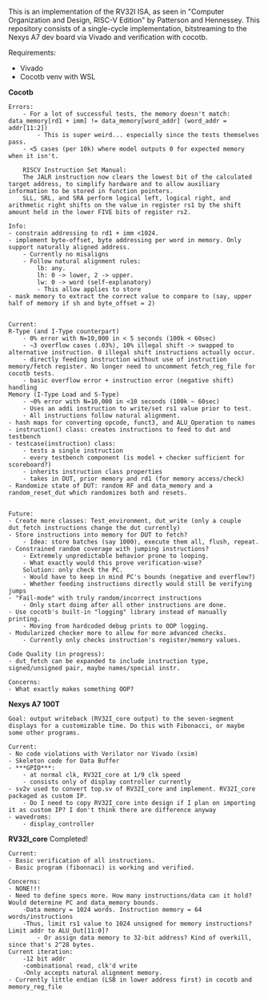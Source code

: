 This is an implementation of the RV32I ISA, as seen in "Computer Organization and Design, RISC-V Edition" by Patterson and Hennessey. 
This repository consists of a single-cycle implementation, bitstreaming to the Nexys A7 dev board via Vivado and verification with cocotb.

Requirements:
- Vivado
- Cocotb venv with WSL

**Cocotb**

    Errors:
        - For a lot of successful tests, the memory doesn't match: data_memory[rd1 + imm] != data_memory[word_addr] (word_addr = addr[11:2])
            - This is super weird... especially since the tests themselves pass.
        - <5 cases (per 10k) where model outputs 0 for expected memory when it isn't.

        RISCV Instruction Set Manual: 
        The JALR instruction now clears the lowest bit of the calculated target address, to simplify hardware and to allow auxiliary information to be stored in function pointers.
        SLL, SRL, and SRA perform logical left, logical right, and arithmetic right shifts on the value in register rs1 by the shift amount held in the lower FIVE bits of register rs2.

    Info:
    - constrain addressing to rd1 + imm <1024.
    - implement byte-offset, byte addressing per word in memory. Only support naturally aligned address.
        - Currently no misaligns
        - Follow natural alignment rules: 
            lb: any. 
            lh: 0 -> lower, 2 -> upper. 
            lw: 0 -> word (self-explanatory)
            - This allow applies to store
    - mask memory to extract the correct value to compare to (say, upper half of memory if sh and byte_offset = 2)

    
    Current:
    R-Type (and I-Type counterpart)
        - 0% error with N=10,000 in < 5 seconds (100k < 60sec)
        - ~3 overflow cases (.03%), 10% illegal shift -> swapped to alternative instruction. 0 illegal shift instructions actually occur.
        - directly feeding instruction without use of instruction memory/fetch register. No longer need to uncomment fetch_reg_file for cocotb tests.
        - basic overflow error + instruction error (negative shift) handling
    Memory (I-Type Load and S-Type)
        - ~0% error with N=10,000 in <10 seconds (100k ~ 60sec)
        - Uses an addi instruction to write/set rs1 value prior to test.
        - All instructions follow natural alignment.
    - hash maps for converting opcode, funct3, and ALU_Operation to names
    - instruction() class: creates instructions to feed to dut and testbench
    - testcase(instruction) class: 
        - tests a single instruction
        - every testbench component (is model + checker sufficient for scoreboard?)
        - inherits instruction class properties 
        - takes in DUT, prior memory and rd1 (for memory access/check)
    - Randomize state of DUT: random RF and data_memory and a random_reset_dut which randomizes both and resets. 

    
    Future:
    - Create more classes: Test_environment, dut_write (only a couple dut_fetch instructions change the dut currently) 
    - Store instructions into memory for DUT to fetch?
        - Idea: store batches (say 1000), execute them all, flush, repeat.
    - Constrained random coverage with jumping instructions?
        - Extremely unpredictable behavior prone to looping.
        - What exactly would this prove verification-wise?
        Solution: only check the PC. 
        - Would have to keep in mind PC's bounds (negative and overflow?) 
        - Whether feeding instructions directly would still be verifying jumps
    - "Fail-mode" with truly random/incorrect instructions
        - Only start doing after all other instructions are done.
    - Use cocotb's built-in "logging" library instead of manually printing.
        - Moving from hardcoded debug prints to OOP logging. 
    - Modularized checker more to allow for more advanced checks.
        - Currently only checks instruction's register/memory values.

    Code Quality (in progress):
    - dut_fetch can be expanded to include instruction type, signed/unsigned pair, maybe names/special instr.

    Concerns:
    - What exactly makes something OOP? 

**Nexys A7 100T**

    Goal: output writeback (RV32I_core output) to the seven-segment displays for a customizable time. Do this with Fibonacci, or maybe some other programs.

    Current:
    - No code violations with Verilator nor Vivado (xsim)
    - Skeleton code for Data Buffer
    - ***GPIO***: 
        - at normal clk, RV32I_core at 1/9 clk speed
        - consists only of display controller currently
    - sv2v used to convert top.sv of RV32I_core and implement. RV32I_core packaged as custom IP. 
        - Do I need to copy RV32I_core into design if I plan on importing it as custom IP? I don't think there are difference anyway
    - wavedroms:
        - display_controller
**RV32I_core**
   Completed!

    Current: 
    - Basic verification of all instructions.
    - Basic program (fibonnaci) is working and verified. 

    Concerns:
    - NONE!!!
    - Need to define specs more. How many instructions/data can it hold? Would determine PC and data_memory bounds. 
        -Data memory = 1024 words. Instruction memory = 64 words/instructions
        -Thus, limit rs1 value to 1024 unsigned for memory instructions? Limit addr to ALU_Out[11:0]?
            - Or assign data memory to 32-bit address? Kind of overkill, since that's 2^28 bytes. 
    Current iteration:
        -12 bit addr 
        -combinational read, clk'd write
        -Only accepts natural alignment memory.
    - Currently little endian (LSB in lower address first) in cocotb and memory_reg_file
